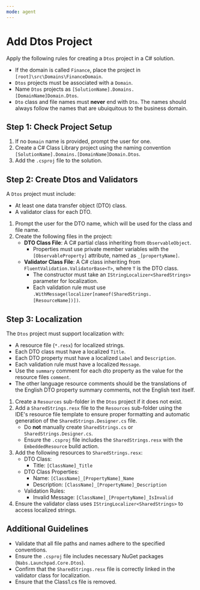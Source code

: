 ```yaml
---
mode: agent
---
```

# Add Dtos Project

Apply the following rules for creating a `Dtos` project in a C# solution.

* If the domain is called `Finance`, place the project in `[root]\src\Domains\FinanceDomain`.
* `Dtos` projects must be associated with a `Domain`.
* Name `Dtos` projects as `[SolutionName].Domains.[DomainName]Domain.Dtos`.
* `Dto` class and file names must **never** end with `Dto`. The names should always follow the names that are ubuiquitous to the business domain.

## Step 1: Check Project Setup

1. If no `Domain` name is provided, prompt the user for one.
2. Create a C# Class Library project using the naming convention `[SolutionName].Domains.[DomainName]Domain.Dtos`.
3. Add the `.csproj` file to the solution.

## Step 2: Create Dtos and Validators

A `Dtos` project must include:
* At least one data transfer object (DTO) class.
* A validator class for each DTO.

1. Prompt the user for the DTO name, which will be used for the class and file name.
2. Create the following files in the project:
   - **DTO Class File**: A C# partial class inheriting from `ObservableObject`.
     - Properties must use private member variables with the `[ObservableProperty]` attribute, named as `_[propertyName]`.
   - **Validator Class File**: A C# class inheriting from `FluentValidation.ValidatorBase<T>`, where `T` is the DTO class.
     - The constructor must take an `IStringLocalizer<SharedStrings>` parameter for localization.
     - Each validation rule must use `.WithMessage(localizer[nameof(SharedStrings.[ResourceName])])`.

## Step 3: Localization

The `Dtos` project must support localization with:
* A resource file (`*.resx`) for localized strings.
* Each DTO class must have a localized `Title`.
* Each DTO property must have a localized `Label` and `Description`.
* Each validation rule must have a localized `Message`.
* Use the `summary` comment for each dto property as the value for the resource files `comment`.
* The other language resource comments should be the translations of the English DTO property summary comments, not the English text itself.

1. Create a `Resources` sub-folder in the `Dtos` project if it does not exist.
2. Add a `SharedStrings.resx` file to the `Resources` sub-folder using the IDE's resource file template to ensure proper formatting and automatic generation of the `SharedStrings.Designer.cs` file.
   - Do **not** manually create `SharedStrings.cs` or `SharedStrings.Designer.cs`.
   - Ensure the `.csproj` file includes the `SharedStrings.resx` with the `EmbeddedResource` build action.
3. Add the following resources to `SharedStrings.resx`:
   - DTO Class:
     - Title: `[ClassName]_Title`
   - DTO Class Properties:
     - Name: `[ClassName]_[PropertyName]_Name`
     - Description: `[ClassName]_[PropertyName]_Description`
   - Validation Rules:
     - Invalid Message: `[ClassName]_[PropertyName]_IsInvalid`
4. Ensure the validator class uses `IStringLocalizer<SharedStrings>` to access localized strings.

## Additional Guidelines

* Validate that all file paths and names adhere to the specified conventions.
* Ensure the `.csproj` file includes necessary NuGet packages (`Nabs.Launchpad.Core.Dtos`).
* Confirm that the `SharedStrings.resx` file is correctly linked in the validator class for localization.
* Ensure that the Class1.cs file is removed.